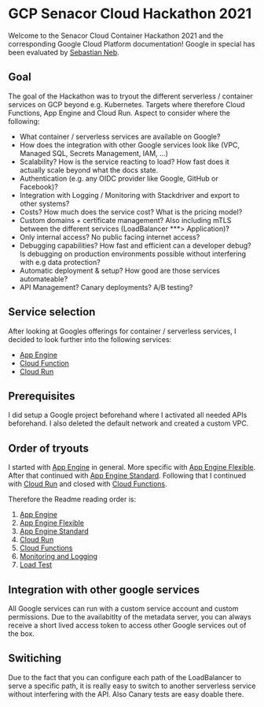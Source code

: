 # GCP Senacor Cloud Hackathon 2021

Welcome to the Senacor Cloud Container Hackathon 2021 and the corresponding Google Cloud Platform documentation!
Google in special has been evaluated by [Sebastian Neb](https://github.com/schostin).

## Goal

The goal of the Hackathon was to tryout the different serverless / container services on GCP beyond e.g. Kubernetes.
Targets where therefore Cloud Functions, App Engine and Cloud Run. Aspect to consider where the following:

- What container / serverless services are available on Google?
- How does the integration with other Google services look like (VPC, Managed SQL, Secrets Management, IAM, ...)
- Scalability? How is the service reacting to load? How fast does it actually scale beyond what the docs state.
- Authentication (e.g. any OIDC provider like Google, GitHub or Facebook)?
- Integration with Logging / Monitoring with Stackdriver and export to other systems?
- Costs? How much does the service cost? What is the pricing model?
- Custom domains + certificate management? Also including mTLS between the different services (LoadBalancer \*\*\*> Application)?
- Only internal access? No public facing internet access?
- Debugging capabilities? How fast and efficient can a developer debug? Is debugging on production environments possible
  without interfering with e.g data protection?
- Automatic deployment & setup? How good are those services automateable?
- API Management? Canary deployments? A/B testing?

## Service selection

After looking at Googles offerings for container / serverless services, I decided to look further into the following services:

- [App Engine](./appEngine)
- [Cloud Function](./cloudFunction)
- [Cloud Run](./cloudRun)

## Prerequisites

I did setup a Google project beforehand where I activated all needed APIs beforehand. I also deleted the default network
and created a custom VPC.

## Order of tryouts

I started with [App Engine](./appEngine) in general. More specific with [App Engine Flexible](./appEngine/flexible).
After that continued with [App Engine Standard](./appEngine/standard).
Following that I continued with [Cloud Run](./cloudRun) and closed with [Cloud Functions](./cloudFunctions).

Therefore the Readme reading order is:

1. [App Engine](./appEngine)
2. [App Engine Flexible](./appEngine/flexible)
3. [App Engine Standard](./appEngine/standard)
4. [Cloud Run](./cloudRun)
5. [Cloud Functions](./cloudFunctions)
6. [Monitoring and Logging](./monitoring-logging)
7. [Load Test](./loadTest)

## Integration with other google services

All Google services can run with a custom service account and custom permissions. Due to the availabitlty of the metadata
server, you can always receive a short lived access token to access other Google services out of the box.

## Switiching

Due to the fact that you can configure each path of the LoadBalancer to serve a specific path, it is really easy to switch
to another serverless service without interfering with the API. Also Canary tests are easy doable there.

